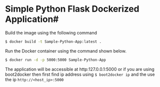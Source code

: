 # Simple Python Flask Dockerized Application#

Build the image using the following command

```bash
$ docker build -t Sample-Python-App:latest .
```

Run the Docker container using the command shown below.

```bash
$ docker run -d -p 5000:5000 Sample-Python-App
```

The application will be accessible at http:127.0.0.1:5000 or if you are using boot2docker then first find ip address using `$ boot2docker ip` and the use the ip `http://<host_ip>:5000`
